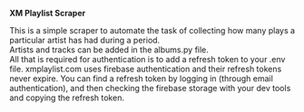 **XM Playlist Scraper**

This is a simple scraper to automate the task of collecting how many plays a particular artist has had during a period.  
Artists and tracks can be added in the albums.py file.  
All that is required for authentication is to add a refresh token to your .env file. xmplaylist.com uses firebase authentication and their refresh tokens never expire. You can find a refresh token by logging in (through email authentication), and then checking the firebase storage with your dev tools and copying the refresh token.  